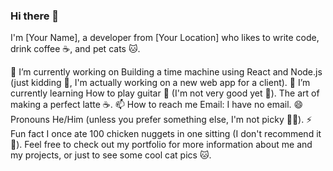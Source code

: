 ### Hi there 👋
I'm [Your Name], a developer from [Your Location] who likes to write code, drink coffee ☕️, and pet cats 🐱.

🔭 I’m currently working on
Building a time machine using React and Node.js (just kidding 🤣, I'm actually working on a new web app for a client).
🌱 I’m currently learning
How to play guitar 🎸 (I'm not very good yet 🙈).
The art of making a perfect latte ☕️.
📫 How to reach me
Email: I have no email.
😄 Pronouns
He/Him (unless you prefer something else, I'm not picky 🤷‍♂️).
⚡ Fun fact
I once ate 100 chicken nuggets in one sitting (I don't recommend it 🤢).
Feel free to check out my portfolio for more information about me and my projects, or just to see some cool cat pics 🐱.
